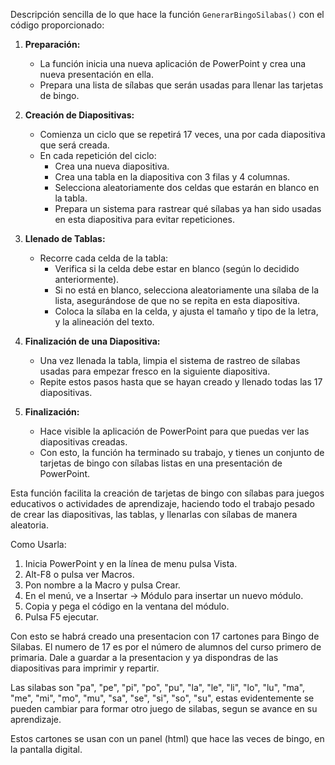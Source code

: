 Descripción sencilla de lo que hace la función `GenerarBingoSilabas()` con el código proporcionado:

1. **Preparación:** 
    - La función inicia una nueva aplicación de PowerPoint y crea una nueva presentación en ella.
    - Prepara una lista de sílabas que serán usadas para llenar las tarjetas de bingo.

2. **Creación de Diapositivas:**
    - Comienza un ciclo que se repetirá 17 veces, una por cada diapositiva que será creada.
    - En cada repetición del ciclo:
        - Crea una nueva diapositiva.
        - Crea una tabla en la diapositiva con 3 filas y 4 columnas.
        - Selecciona aleatoriamente dos celdas que estarán en blanco en la tabla.
        - Prepara un sistema para rastrear qué sílabas ya han sido usadas en esta diapositiva para evitar repeticiones.

3. **Llenado de Tablas:**
    - Recorre cada celda de la tabla:
        - Verifica si la celda debe estar en blanco (según lo decidido anteriormente).
        - Si no está en blanco, selecciona aleatoriamente una sílaba de la lista, asegurándose de que no se repita en esta diapositiva.
        - Coloca la sílaba en la celda, y ajusta el tamaño y tipo de la letra, y la alineación del texto.

4. **Finalización de una Diapositiva:**
    - Una vez llenada la tabla, limpia el sistema de rastreo de sílabas usadas para empezar fresco en la siguiente diapositiva.
    - Repite estos pasos hasta que se hayan creado y llenado todas las 17 diapositivas.

5. **Finalización:**
    - Hace visible la aplicación de PowerPoint para que puedas ver las diapositivas creadas.
    - Con esto, la función ha terminado su trabajo, y tienes un conjunto de tarjetas de bingo con sílabas listas en una presentación de PowerPoint.

Esta función facilita la creación de tarjetas de bingo con sílabas para juegos educativos o actividades de aprendizaje, haciendo todo el trabajo pesado de crear las diapositivas, las tablas, y llenarlas con sílabas de manera aleatoria.

Como Usarla:

1. Inicia PowerPoint y en la línea de menu pulsa Vista.
2. Alt-F8 o pulsa ver Macros.
3. Pon nombre a la Macro y pulsa Crear.
4. En el menú, ve a Insertar -> Módulo para insertar un nuevo módulo.
5. Copia y pega el código en la ventana del módulo.
6. Pulsa F5 ejecutar.

Con esto se habrá creado una presentacion con 17 cartones para Bingo de Silabas. El numero de 17 es por el número de alumnos del curso primero de primaria. Dale a guardar a la presentacion y ya dispondras de las diapositivas para imprimir y repartir.

Las silabas son "pa", "pe", "pi", "po", "pu", "la", "le", "li", "lo", "lu", "ma", "me", "mi", "mo", "mu", "sa", "se", "si", "so", "su", estas evidentemente se pueden cambiar para formar otro juego de silabas, segun se avance en su aprendizaje.

Estos cartones se usan con un panel (html) que hace las veces de bingo, en la pantalla digital.
    